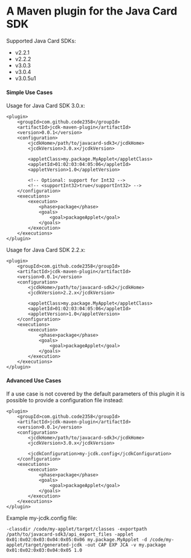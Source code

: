 # A Maven plugin for the Java Card SDK

Supported Java Card SDKs:
* v2.2.1
* v2.2.2
* v3.0.3
* v3.0.4
* v3.0.5u1

#### Simple Use Cases

Usage for Java Card SDK 3.0.x:

    <plugin>
        <groupId>com.github.code2358</groupId>
        <artifactId>jcdk-maven-plugin</artifactId>
        <version>0.0.1</version>
        <configuration>
            <jcdkHome>/path/to/javacard-sdk3</jcdkHome>
            <jcdkVersion>3.0.x</jcdkVersion>
            
            <appletClass>my.package.MyApplet</appletClass>
            <appletId>01:02:03:04:05:06</appletId>
            <appletVersion>1.0</appletVersion>
            
            <!-- Optional: support for Int32 -->
            <!-- <supportInt32>true</supportInt32> -->
        </configuration>
        <executions>
            <execution>
                <phase>package</phase>
                <goals>
                    <goal>packageApplet</goal>
                </goals>
            </execution>
        </executions>
    </plugin>
    
Usage for Java Card SDK 2.2.x:

    <plugin>
        <groupId>com.github.code2358</groupId>
        <artifactId>jcdk-maven-plugin</artifactId>
        <version>0.0.1</version>
        <configuration>
            <jcdkHome>/path/to/javacard-sdk2</jcdkHome>
            <jcdkVersion>2.2.x</jcdkVersion>
            
            <appletClass>my.package.MyApplet</appletClass>
            <appletId>01:02:03:04:05:06</appletId>
            <appletVersion>1.0</appletVersion>
        </configuration>
        <executions>
            <execution>
                <phase>package</phase>
                <goals>
                    <goal>packageApplet</goal>
                </goals>
            </execution>
        </executions>
    </plugin>
    
#### Advanced Use Cases

If a use case is not covered by the default parameters of this plugin it is possible to provide a configuration file instead:

    <plugin>
        <groupId>com.github.code2358</groupId>
        <artifactId>jcdk-maven-plugin</artifactId>
        <version>0.0.1</version>
        <configuration>
            <jcdkHome>/path/to/javacard-sdk3</jcdkHome>
            <jcdkVersion>3.0.x</jcdkVersion>
            
            <jcdkConfiguration>my-jcdk.config</jcdkConfiguration>
        </configuration>
        <executions>
            <execution>
                <phase>package</phase>
                <goals>
                    <goal>packageApplet</goal>
                </goals>
            </execution>
        </executions>
    </plugin>
    
Example my-jcdk.config file:

    -classdir /code/my-applet/target/classes -exportpath /path/to/javacard-sdk3/api_export_files -applet 0x01:0x02:0x03:0x04:0x05:0x06 my.package.MyApplet -d /code/my-applet/target/generated-jcdk -out CAP EXP JCA -v my.package 0x01:0x02:0x03:0x04:0x05 1.0
